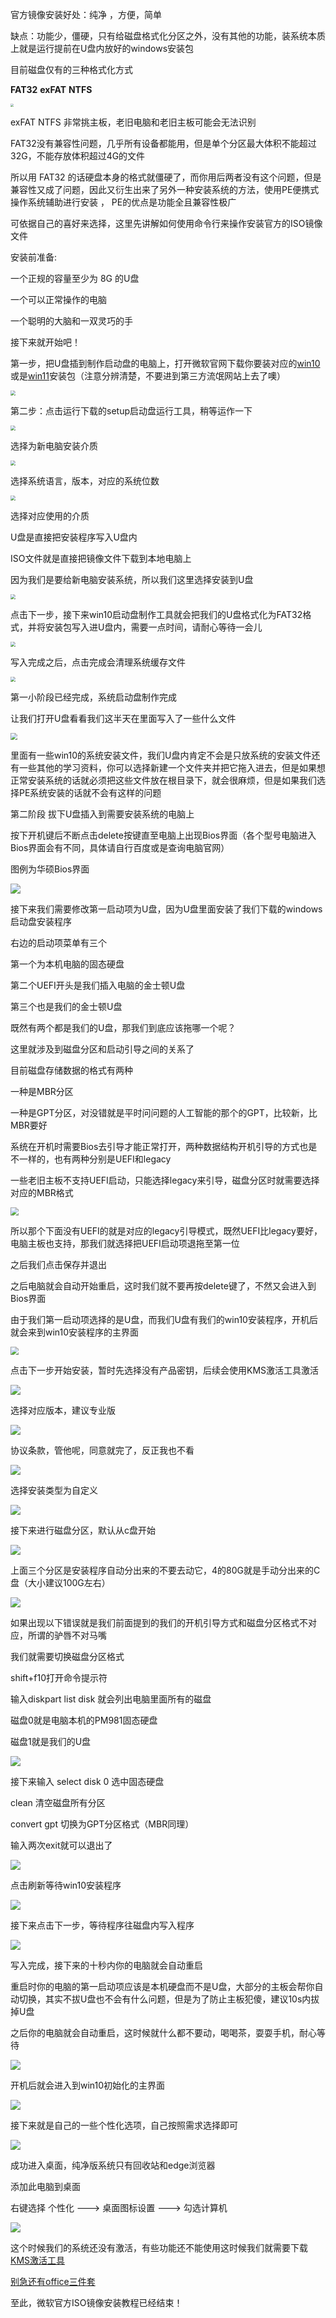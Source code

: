 官方镜像安装好处：纯净 ，方便，简单

缺点：功能少，僵硬，只有给磁盘格式化分区之外，没有其他的功能，装系统本质上就是运行提前在U盘内放好的windows安装包

目前磁盘仅有的三种格式化方式

**FAT32**         **exFAT**        **NTFS**

<img src="https://cdn.jsdelivr.net/gh/hehuan2023/pic/typora/%E7%A3%81%E7%9B%98%E6%A0%BC%E5%BC%8F%E5%8C%96%E6%96%B9%E5%BC%8F.png" style="zoom: 33%;" />

exFAT NTFS 非常挑主板，老旧电脑和老旧主板可能会无法识别

FAT32没有兼容性问题，几乎所有设备都能用，但是单个分区最大体积不能超过32G，不能存放体积超过4G的文件

所以用 FAT32 的话硬盘本身的格式就僵硬了，而你用后两者没有这个问题，但是兼容性又成了问题，因此又衍生出来了另外一种安装系统的方法，使用PE便携式操作系统辅助进行安装 ， PE的优点是功能全且兼容性极广 

可依据自己的喜好来选择，这里先讲解如何使用命令行来操作安装官方的ISO镜像文件

安装前准备: 

一个正规的容量至少为 8G 的U盘

一个可以正常操作的电脑

一个聪明的大脑和一双灵巧的手

接下来就开始吧！

第一步，把U盘插到制作启动盘的电脑上，打开微软官网下载你要装对应的[win10](https://www.microsoft.com/zh-cn/software-download/windows10)或是[win11](https://go.microsoft.com/fwlink/?linkid=2171764)安装包（注意分辨清楚，不要进到第三方流氓网站上去了噢）

<img src="https://cdn.jsdelivr.net/gh/hehuan2023/pic/typora/%E5%BE%AE%E8%BD%AF%E5%AE%98%E7%BD%91%E4%B8%8B%E8%BD%BD.png" style="zoom:50%;" />

第二步：点击运行下载的setup启动盘运行工具，稍等运作一下

<img src="https://cdn.jsdelivr.net/gh/hehuan2023/pic/typora/%E7%B3%BB%E7%BB%9F%E5%90%AF%E5%8A%A8%E7%9B%98%E8%BF%90%E8%A1%8C%E5%B7%A5%E5%85%B7.png" style="zoom: 50%;" />

选择为新电脑安装介质

<img src="https://cdn.jsdelivr.net/gh/hehuan2023/pic/typora/%E9%80%89%E6%8B%A9%E5%AE%89%E8%A3%85%E4%BB%8B%E8%B4%A8.png" style="zoom: 50%;" />

选择系统语言，版本，对应的系统位数

<img src="https://cdn.jsdelivr.net/gh/hehuan2023/pic/typora/%E9%80%89%E6%8B%A9%E8%AF%AD%E8%A8%80%EF%BC%8C%E4%BD%93%E5%88%B6%E7%BB%93%E6%9E%84%E5%92%8C%E7%89%88%E6%9C%AC.png" style="zoom:50%;" />

选择对应使用的介质

U盘是直接把安装程序写入U盘内

ISO文件就是直接把镜像文件下载到本地电脑上

因为我们是要给新电脑安装系统，所以我们这里选择安装到U盘

<img src="./assets/%E9%80%89%E6%8B%A9%E5%AE%89%E8%A3%85%E4%BB%8B%E8%B4%A8.png" style="zoom:50%;" />

点击下一步，接下来win10启动盘制作工具就会把我们的U盘格式化为FAT32格式，并将安装包写入进U盘内，需要一点时间，请耐心等待一会儿

<img src="./assets/%E7%B3%BB%E7%BB%9F%E5%90%AF%E5%8A%A8%E7%9B%98%E8%BF%90%E8%A1%8C%E5%B7%A5%E5%85%B7.png" style="zoom:50%;" />

写入完成之后，点击完成会清理系统缓存文件

<img src="https://cdn.jsdelivr.net/gh/hehuan2023/pic/typora/%E6%B8%85%E7%90%86%E7%BC%93%E5%AD%98%E6%96%87%E4%BB%B6.png" style="zoom: 50%;" />

第一小阶段已经完成，系统启动盘制作完成

让我们打开U盘看看我们这半天在里面写入了一些什么文件

<img src="https://cdn.jsdelivr.net/gh/hehuan2023/pic/typora/U%E7%9B%98%E5%86%85%E5%86%99%E5%85%A5%E7%9A%84%E6%96%87%E4%BB%B6.png" style="zoom: 67%;" />

里面有一些win10的系统安装文件，我们U盘内肯定不会是只放系统的安装文件还有一些其他的学习资料，你可以选择新建一个文件夹并把它拖入进去，但是如果想正常安装系统的话就必须把这些文件放在根目录下，就会很麻烦，但是如果我们选择PE系统安装的话就不会有这样的问题

第二阶段 拔下U盘插入到需要安装系统的电脑上

按下开机键后不断点击delete按键直至电脑上出现Bios界面（各个型号电脑进入Bios界面会有不同，具体请自行百度或是查询电脑官网）

图例为华硕Bios界面

![](https://cdn.jsdelivr.net/gh/hehuan2023/pic/typora/%E5%8D%8E%E7%A1%95Bios%E7%95%8C%E9%9D%A2.png)

接下来我们需要修改第一启动项为U盘，因为U盘里面安装了我们下载的windows启动盘安装程序

右边的启动项菜单有三个

第一个为本机电脑的固态硬盘

第二个UEFI开头是我们插入电脑的金士顿U盘

第三个也是我们的金士顿U盘

既然有两个都是我们的U盘，那我们到底应该拖哪一个呢？ 	

这里就涉及到磁盘分区和启动引导之间的关系了

目前磁盘存储数据的格式有两种

一种是MBR分区

一种是GPT分区，对没错就是平时问问题的人工智能的那个的GPT，比较新，比MBR要好

系统在开机时需要Bios去引导才能正常打开，两种数据结构开机引导的方式也是不一样的，也有两种分别是UEFI和legacy

一些老旧主板不支持UEFI启动，只能选择legacy来引导，磁盘分区时就需要选择对应的MBR格式

<img src="https://cdn.jsdelivr.net/gh/hehuan2023/pic/typora/%E5%BC%95%E5%AF%BC%E6%96%B9%E5%BC%8F.png" style="zoom:80%;" />

所以那个下面没有UEFI的就是对应的legacy引导模式，既然UEFI比legacy要好，电脑主板也支持，那我们就选择把UEFI启动项退拖至第一位

之后我们点击保存并退出

之后电脑就会自动开始重启，这时我们就不要再按delete键了，不然又会进入到Bios界面

由于我们第一启动项选择的是U盘，而我们U盘有我们的win10安装程序，开机后就会来到win10安装程序的主界面

<img src="https://cdn.jsdelivr.net/gh/hehuan2023/pic/typora/win10.png" style="zoom:80%;" />

点击下一步开始安装，暂时先选择没有产品密钥，后续会使用KMS激活工具激活

![](https://cdn.jsdelivr.net/gh/hehuan2023/pic/typora/%E4%BA%A7%E5%93%81%E5%AF%86%E9%92%A5.png)

选择对应版本，建议专业版

![](https://cdn.jsdelivr.net/gh/hehuan2023/pic/typora/%E9%80%89%E6%8B%A9%E5%AF%B9%E5%BA%94%E7%9A%84%E7%B3%BB%E7%BB%9F%E7%89%88%E6%9C%AC.png)

 协议条款，管他呢，同意就完了，反正我也不看

![](https://cdn.jsdelivr.net/gh/hehuan2023/pic/typora/%E5%8D%8F%E8%AE%AE%E6%9D%A1%E6%AC%BE.png)

选择安装类型为自定义

![](https://cdn.jsdelivr.net/gh/hehuan2023/pic/typora/%E9%80%89%E6%8B%A9%E5%AE%89%E8%A3%85%E7%B1%BB%E5%9E%8B%E8%87%AA%E5%AE%9A%E4%B9%89.png)

接下来进行磁盘分区，默认从c盘开始

![](https://cdn.jsdelivr.net/gh/hehuan2023/pic/typora/%E7%A3%81%E7%9B%98%E5%88%86%E5%8C%BA.png)

上面三个分区是安装程序自动分出来的不要去动它，4的80G就是手动分出来的C盘（大小建议100G左右）

![](https://cdn.jsdelivr.net/gh/hehuan2023/pic/typora/%E6%96%B0%E5%BB%BA%E5%88%86%E5%8C%BA1.png)

如果出现以下错误就是我们前面提到的我们的开机引导方式和磁盘分区格式不对应，所谓的驴唇不对马嘴

我们就需要切换磁盘分区格式

shift+f10打开命令提示符

输入diskpart    list disk  就会列出电脑里面所有的磁盘

磁盘0就是电脑本机的PM981固态硬盘

磁盘1就是我们的U盘

![](https://cdn.jsdelivr.net/gh/hehuan2023/pic/typora/%E5%88%87%E6%8D%A2%E7%A3%81%E7%9B%98%E5%88%86%E5%8C%BA.png)

接下来输入 select disk 0 选中固态硬盘

clean 清空磁盘所有分区

convert gpt 切换为GPT分区格式（MBR同理）

输入两次exit就可以退出了

![](https://cdn.jsdelivr.net/gh/hehuan2023/pic/typora/%E5%88%87%E6%8D%A2%E5%BC%95%E5%AF%BC%E6%96%B9%E5%BC%8F.png)

点击刷新等待win10安装程序

![](./assets/%E6%96%B0%E5%BB%BA%E5%88%86%E5%8C%BA1.png)

接下来点击下一步，等待程序往磁盘内写入程序

![](https://cdn.jsdelivr.net/gh/hehuan2023/pic/typora/%E7%A3%81%E7%9B%98%E5%86%99%E5%85%A5%E7%B3%BB%E7%BB%9F.png)

写入完成，接下来的十秒内你的电脑就会自动重启

重启时你的电脑的第一启动项应该是本机硬盘而不是U盘，大部分的主板会帮你自动切换，其实不拔U盘也不会有什么问题，但是为了防止主板犯傻，建议10s内拔掉U盘

之后你的电脑就会自动重启，这时候就什么都不要动，喝喝茶，耍耍手机，耐心等待

![](https://cdn.jsdelivr.net/gh/hehuan2023/pic/typora/%E7%AD%89%E5%BE%85%E9%87%8D%E5%90%AF.png)

开机后就会进入到win10初始化的主界面

![](https://cdn.jsdelivr.net/gh/hehuan2023/pic/typora/%E8%BF%9B%E5%85%A5win10%E5%88%9D%E5%A7%8B%E5%8C%96%E4%B8%BB%E7%95%8C%E9%9D%A2.png)

接下来就是自己的一些个性化选项，自己按照需求选择即可

![](https://cdn.jsdelivr.net/gh/hehuan2023/pic/typora/%E6%88%90%E5%8A%9F.png)

成功进入桌面，纯净版系统只有回收站和edge浏览器

添加此电脑到桌面

右键选择  个性化 ---> 桌面图标设置 ---> 勾选计算机

![](https://cdn.jsdelivr.net/gh/hehuan2023/pic/typora/%E5%A4%A7%E5%8A%9F%E5%91%8A%E6%88%90.png)

这个时候我们的系统还没有激活，有些功能还不能使用这时候我们就需要下载[KMS激活工具](https://github.com/zbezj/HEU_KMS_Activator/releases/download/42.0.1/HEU_KMS_Activator_v42.0.1.rar)

[别急还有office三件套](https://otp.landian.vip/redirect/download.php?type=runtime&arch=x64&site=github)

至此，微软官方ISO镜像安装教程已经结束！
